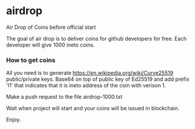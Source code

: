 # airdrop
Air Drop of Coins before official start

The goal of air drop is to deliver coins for github developers for free.
Each developer will give 1000 ineto coins.

### How to get coins

All you need is to generate https://en.wikipedia.org/wiki/Curve25519 public/private keys. 
Base64 on top of public key of Ed25519 and add prefix 'I1' that indicates that it is ineto address of the coin with verison 1.

Make a push request to the file airdrop-1000.txt

Wait when project will start and your coins will be issued in blockchain.

Enjoy.
